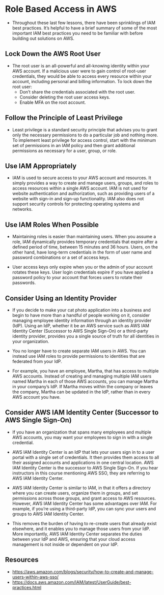 # Role Based Access in AWS

- Throughout these last few lessons, there have been sprinklings of IAM best practices. It’s helpful to have a brief summary of some of the most important IAM best practices you need to be familiar with before building out solutions on AWS.

## Lock Down the AWS Root User

- The root user is an all-powerful and all-knowing identity within your AWS account. If a malicious user were to gain control of root-user credentials, they would be able to access every resource within your account, including personal and billing information. To lock down the root user:
    - Don’t share the credentials associated with the root user.
    - Consider deleting the root user access keys.
    - Enable MFA on the root account.

## Follow the Principle of Least Privilege

- Least privilege is a standard security principle that advises you to grant only the necessary permissions to do a particular job and nothing more. To implement least privilege for access control, start with the minimum set of permissions in an IAM policy and then grant additional permissions as necessary for a user, group, or role.

## Use IAM Appropriately

- IAM is used to secure access to your AWS account and resources. It simply provides a way to create and manage users, groups, and roles to access resources within a single AWS account. IAM is not used for website authentication and authorization, such as providing users of a website with sign-in and sign-up functionality. IAM also does not support security controls for protecting operating systems and networks.

## Use IAM Roles When Possible

- Maintaining roles is easier than maintaining users. When you assume a role, IAM dynamically provides temporary credentials that expire after a defined period of time, between 15 minutes and 36 hours. Users, on the other hand, have long-term credentials in the form of user name and password combinations or a set of access keys.

- User access keys only expire when you or the admin of your account rotates these keys. User login credentials expire if you have applied a password policy to your account that forces users to rotate their passwords.

## Consider Using an Identity Provider

- If you decide to make your cat photo application into a business and begin to have more than a handful of people working on it, consider managing employee identity information through an identity provider (IdP). Using an IdP, whether it be an AWS service such as AWS IAM Identity Center (Successor to AWS Single Sign-On) or a third-party identity provider, provides you a single source of truth for all identities in your organization.

- You no longer have to create separate IAM users in AWS. You can instead use IAM roles to provide permissions to identities that are federated from your IdP.

- For example, you have an employee, Martha, that has access to multiple AWS accounts. Instead of creating and managing multiple IAM users named Martha in each of those AWS accounts, you can manage Martha in your company’s IdP. If Martha moves within the company or leaves the company, Martha can be updated in the IdP, rather than in every AWS account you have.

## Consider AWS IAM Identity Center (Successor to AWS Single Sign-On)

- If you have an organization that spans many employees and multiple AWS accounts, you may want your employees to sign in with a single credential. 

- AWS IAM Identity Center is an IdP that lets your users sign in to a user portal with a single set of credentials. It then provides them access to all their assigned accounts and applications in one central location. AWS IAM Identity Center is the successor to AWS Single Sign-On. If you hear instructors in this course mentioning AWS SSO, they are referring to AWS IAM Identity Center.

- AWS IAM Identity Center is similar to IAM, in that it offers a directory where you can create users, organize them in groups, and set permissions across those groups, and grant access to AWS resources. However, AWS IAM Identity Center has some advantages over IAM. For example, if you’re using a third-party IdP, you can sync your users and groups to AWS IAM Identity Center.

- This removes the burden of having to re-create users that already exist elsewhere, and it enables you to manage those users from your IdP. More importantly, AWS IAM Identity Center separates the duties between your IdP and AWS, ensuring that your cloud access management is not inside or dependent on your IdP.

## Resources

- https://aws.amazon.com/blogs/security/how-to-create-and-manage-users-within-aws-sso/
- https://docs.aws.amazon.com/IAM/latest/UserGuide/best-practices.html